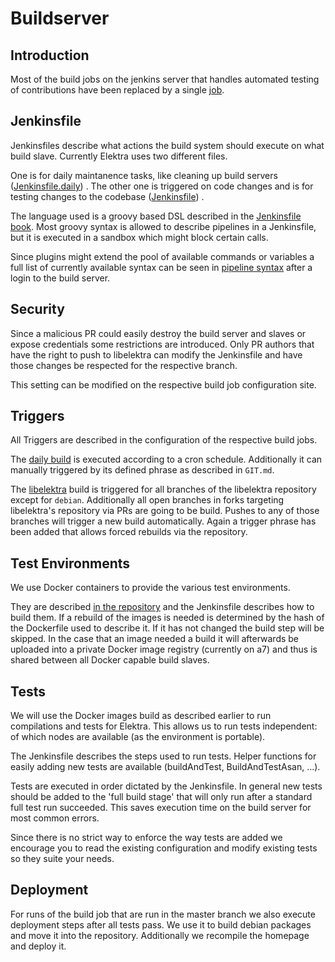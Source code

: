 # Buildserver

## Introduction
Most of the build jobs on the jenkins server that handles automated testing of
contributions have been replaced by a single
[job](https://github.com/ElektraInitiative/libelektra/).


## Jenkinsfile
Jenkinsfiles describe what actions the build system should execute on what
build slave.
Currently Elektra uses two different files.

One is for daily maintanence tasks, like cleaning up build servers
([Jenkinsfile.daily](https://github.com/ElektraInitiative/libelektra/blob/master/scripts/jenkins/Jenkinsfile.daily))
.
The other one is triggered on code changes and is for testing changes to the
codebase
([Jenkinsfile](https://github.com/ElektraInitiative/libelektra/blob/master/scripts/jenkins/Jenkinsfile))
.

The language used is a groovy based DSL described in the
[Jenkinsfile book](https://jenkins.io/doc/book/pipeline/jenkinsfile/).
Most groovy syntax is allowed to describe pipelines in a Jenkinsfile, but it
is executed in a sandbox which might block certain calls.

Since plugins might extend the pool of available commands or variables a full
list of currently available syntax can be seen in
[pipeline
syntax](https://build.libelektra.org/jenkins/job/libelektra/pipeline-syntax/)
after a login to the build server.

## Security
Since a malicious PR could easily destroy the build server and slaves or expose
credentials some restrictions are introduced.
Only PR authors that have the right to push to libelektra can modify the
Jenkinsfile and have those changes be respected for the respective branch.

This setting can be modified on the respective build job configuration site.

## Triggers
All Triggers are described in the configuration of the respective build jobs.

The
[daily build](https://build.libelektra.org/jenkins/job/elektra-jenkinsfile-daily/)
is executed according to a cron schedule.
Additionally it can manually triggered by its defined phrase as described in
`GIT.md`.

The [libelektra](https://build.libelektra.org/jenkins/job/libelektra/)
build is triggered for all branches of the libelektra repository except for
`debian`.
Additionally all open branches in forks targeting libelektra's repository via
PRs are going to be build.
Pushes to any of those branches will trigger a new build automatically.
Again a trigger phrase has been added that allows forced rebuilds via the
repository.


## Test Environments
We use Docker containers to provide the various test environments.

They are described
[in the repository](https://github.com/ElektraInitiative/libelektra/tree/master/scripts/docker)
and the Jenkinsfile describes how to build them.
If a rebuild of the images is needed is determined by the hash of the
Dockerfile used to describe it.
If it has not changed the build step will be skipped.
In the case that an image needed a build it will afterwards be uploaded into a
private Docker image registry (currently on a7) and thus is shared between all
Docker capable build slaves.

## Tests
We will use the Docker images build as described earlier to run compilations
and tests for Elektra.
This allows us to run tests independent: of which nodes are available (as the
environment is portable).

The Jenkinsfile describes the steps used to run tests.
Helper functions for easily adding new tests are available
(buildAndTest, BuildAndTestAsan, ...).

Tests are executed in order dictated by the Jenkinsfile.
In general new tests should be added to the 'full build stage' that will only
run after a standard full test run succeeded.
This saves execution time on the build server for most common errors.

Since there is no strict way to enforce the way tests are added we encourage
you to read the existing configuration and modify existing tests so they suite
your needs.

## Deployment
For runs of the build job that are run in the master branch we also execute
deployment steps after all tests pass.
We use it to build debian packages and move it into the repository.
Additionally we recompile the homepage and deploy it.

